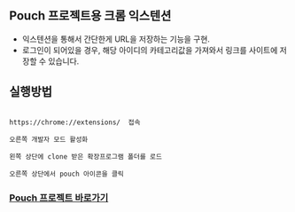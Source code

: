 ## Pouch 프로젝트용 크롬 익스텐션

* 익스텐션을 통해서 간단한게 URL을 저장하는 기능을 구현.
* 로그인이 되어있을 경우, 해당 아이디의 카테고리값을 가져와서 링크를 사이트에 저장할 수 있습니다.

## 실행방법

```

https://chrome://extensions/  접속

오른쪽 개발자 모드 활성화

왼쪽 상단에 clone 받은 확장프로그램 폴더를 로드

오른쪽 상단에서 pouch 아이콘을 클릭

```

### [Pouch 프로젝트 바로가기](https://github.com/choiwono/pouch)


